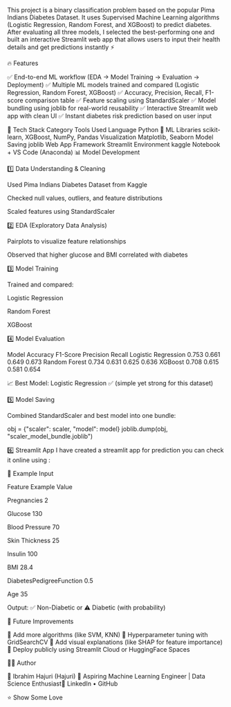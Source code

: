 This project is a binary classification problem based on the popular Pima Indians Diabetes Dataset.
It uses Supervised Machine Learning algorithms (Logistic Regression, Random Forest, and XGBoost) to predict diabetes.
After evaluating all three models, I selected the best-performing one and built an interactive Streamlit web app that allows users to input their health details and get predictions instantly ⚡

🔥 Features

✅ End-to-end ML workflow (EDA → Model Training → Evaluation → Deployment)
✅ Multiple ML models trained and compared (Logistic Regression, Random Forest, XGBoost)
✅ Accuracy, Precision, Recall, F1-score comparison table
✅ Feature scaling using StandardScaler
✅ Model bundling using joblib for real-world reusability
✅ Interactive Streamlit web app with clean UI
✅ Instant diabetes risk prediction based on user input

🧩 Tech Stack
Category	Tools Used
Language	Python 🐍
ML Libraries	scikit-learn, XGBoost, NumPy, Pandas
Visualization	Matplotlib, Seaborn
Model Saving	joblib
Web App Framework	Streamlit
Environment	kaggle Notebook + VS Code (Anaconda)
📊 Model Development

1️⃣ Data Understanding & Cleaning

Used Pima Indians Diabetes Dataset from Kaggle

Checked null values, outliers, and feature distributions

Scaled features using StandardScaler

2️⃣ EDA (Exploratory Data Analysis)

Pairplots to visualize feature relationships

Observed that higher glucose and BMI correlated with diabetes

3️⃣ Model Training

Trained and compared:

Logistic Regression

Random Forest

XGBoost

4️⃣ Model Evaluation

Model	Accuracy	F1-Score	Precision	Recall
Logistic Regression	0.753	0.661	0.649	0.673
Random Forest	0.734	0.631	0.625	0.636
XGBoost	0.708	0.615	0.581	0.654

📈 Best Model: Logistic Regression ✅
(simple yet strong for this dataset)

5️⃣ Model Saving

Combined StandardScaler and best model into one bundle:

obj = {"scaler": scaler, "model": model}
joblib.dump(obj, "scaler_model_bundle.joblib")


6️⃣ Streamlit App
I have created a streamlit app for prediction 
you can check it online using :

🧮 Example Input

Feature	Example Value

Pregnancies	2

Glucose	130

Blood Pressure	70

Skin Thickness	25

Insulin	100

BMI	28.4

DiabetesPedigreeFunction	0.5

Age	35

Output:
✅ Non-Diabetic or ⚠️ Diabetic (with probability)


🧰 Future Improvements

🚧 Add more algorithms (like SVM, KNN)
🚧 Hyperparameter tuning with GridSearchCV
🚧 Add visual explanations (like SHAP for feature importance)
🚧 Deploy publicly using Streamlit Cloud or HuggingFace Spaces

🧑‍💻 Author

👤 Ibrahim Hajuri (Hajuri)
🎯 Aspiring Machine Learning Engineer | Data Science Enthusiast💬 LinkedIn
 • GitHub

⭐ Show Some Love
